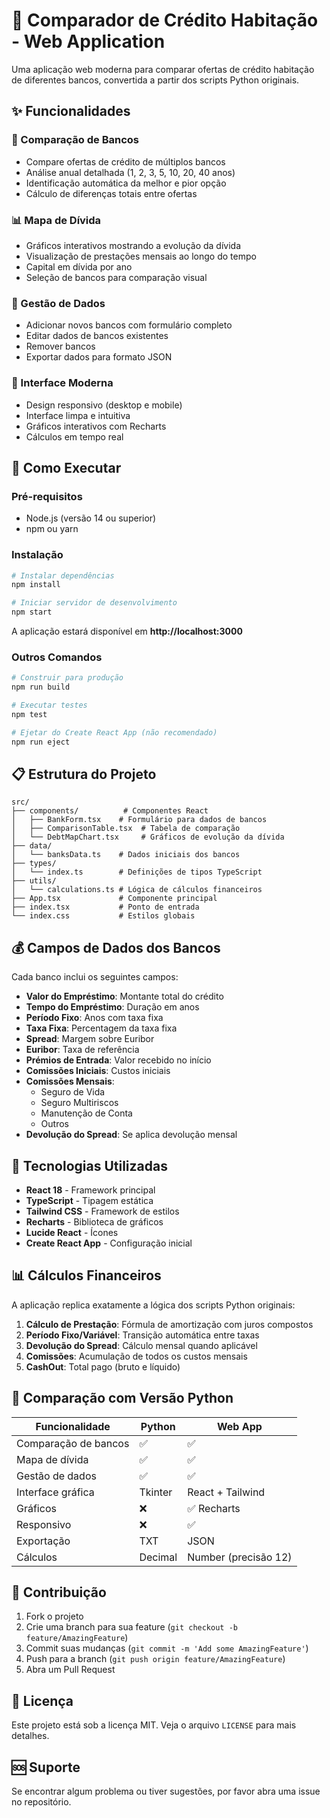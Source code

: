 # 🏦 Comparador de Crédito Habitação - Web Application

Uma aplicação web moderna para comparar ofertas de crédito habitação de diferentes bancos, convertida a partir dos scripts Python originais.

## ✨ Funcionalidades

### 🏦 Comparação de Bancos
- Compare ofertas de crédito de múltiplos bancos
- Análise anual detalhada (1, 2, 3, 5, 10, 20, 40 anos)
- Identificação automática da melhor e pior opção
- Cálculo de diferenças totais entre ofertas

### 📊 Mapa de Dívida
- Gráficos interativos mostrando a evolução da dívida
- Visualização de prestações mensais ao longo do tempo
- Capital em dívida por ano
- Seleção de bancos para comparação visual

### 📝 Gestão de Dados
- Adicionar novos bancos com formulário completo
- Editar dados de bancos existentes
- Remover bancos
- Exportar dados para formato JSON

### 🎨 Interface Moderna
- Design responsivo (desktop e mobile)
- Interface limpa e intuitiva
- Gráficos interativos com Recharts
- Cálculos em tempo real

## 🚀 Como Executar

### Pré-requisitos
- Node.js (versão 14 ou superior)
- npm ou yarn

### Instalação
```bash
# Instalar dependências
npm install

# Iniciar servidor de desenvolvimento
npm start
```

A aplicação estará disponível em **http://localhost:3000**

### Outros Comandos
```bash
# Construir para produção
npm run build

# Executar testes
npm test

# Ejetar do Create React App (não recomendado)
npm run eject
```

## 📋 Estrutura do Projeto

```
src/
├── components/          # Componentes React
│   ├── BankForm.tsx    # Formulário para dados de bancos
│   ├── ComparisonTable.tsx  # Tabela de comparação
│   └── DebtMapChart.tsx     # Gráficos de evolução da dívida
├── data/
│   └── banksData.ts    # Dados iniciais dos bancos
├── types/
│   └── index.ts        # Definições de tipos TypeScript
├── utils/
│   └── calculations.ts # Lógica de cálculos financeiros
├── App.tsx             # Componente principal
├── index.tsx           # Ponto de entrada
└── index.css           # Estilos globais
```

## 💰 Campos de Dados dos Bancos

Cada banco inclui os seguintes campos:

- **Valor do Empréstimo**: Montante total do crédito
- **Tempo do Empréstimo**: Duração em anos
- **Período Fixo**: Anos com taxa fixa
- **Taxa Fixa**: Percentagem da taxa fixa
- **Spread**: Margem sobre Euribor
- **Euribor**: Taxa de referência
- **Prémios de Entrada**: Valor recebido no início
- **Comissões Iniciais**: Custos iniciais
- **Comissões Mensais**:
  - Seguro de Vida
  - Seguro Multiriscos
  - Manutenção de Conta
  - Outros
- **Devolução do Spread**: Se aplica devolução mensal

## 🔧 Tecnologias Utilizadas

- **React 18** - Framework principal
- **TypeScript** - Tipagem estática
- **Tailwind CSS** - Framework de estilos
- **Recharts** - Biblioteca de gráficos
- **Lucide React** - Ícones
- **Create React App** - Configuração inicial

## 📊 Cálculos Financeiros

A aplicação replica exatamente a lógica dos scripts Python originais:

1. **Cálculo de Prestação**: Fórmula de amortização com juros compostos
2. **Período Fixo/Variável**: Transição automática entre taxas
3. **Devolução do Spread**: Cálculo mensal quando aplicável
4. **Comissões**: Acumulação de todos os custos mensais
5. **CashOut**: Total pago (bruto e líquido)

## 🎯 Comparação com Versão Python

| Funcionalidade | Python | Web App |
|----------------|--------|---------|
| Comparação de bancos | ✅ | ✅ |
| Mapa de dívida | ✅ | ✅ |
| Gestão de dados | ✅ | ✅ |
| Interface gráfica | Tkinter | React + Tailwind |
| Gráficos | ❌ | ✅ Recharts |
| Responsivo | ❌ | ✅ |
| Exportação | TXT | JSON |
| Cálculos | Decimal | Number (precisão 12) |

## 🤝 Contribuição

1. Fork o projeto
2. Crie uma branch para sua feature (`git checkout -b feature/AmazingFeature`)
3. Commit suas mudanças (`git commit -m 'Add some AmazingFeature'`)
4. Push para a branch (`git push origin feature/AmazingFeature`)
5. Abra um Pull Request

## 📄 Licença

Este projeto está sob a licença MIT. Veja o arquivo `LICENSE` para mais detalhes.

## 🆘 Suporte

Se encontrar algum problema ou tiver sugestões, por favor abra uma issue no repositório.
